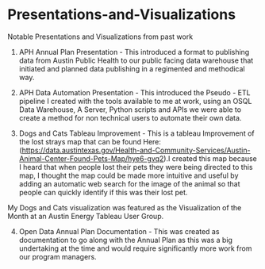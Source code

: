 # Presentations-and-Visualizations
Notable Presentations and Visualizations from past work

1) APH Annual Plan Presentation - This introduced a format to publishing data from Austin Public Health to our public facing data warehouse that initiated and 
planned data publishing in a regimented and methodical way.

2) APH Data Automation Presentation - This introduced the Pseudo - ETL pipeline I created with the tools available to me at work, using an OSQL Data Warehouse, A Server, 
Python scripts and APIs we were able to create a method for non technical users to automate their own data.

3) Dogs and Cats Tableau Improvement - This is a tableau Improvement of the lost strays map that can be found Here:(https://data.austintexas.gov/Health-and-Community-Services/Austin-Animal-Center-Found-Pets-Map/hye6-gvq2).I created this map because I heard that when people lost their pets they were being directed to this map, I thought the map could be made more intuitive and useful by adding an automatic web search for the image of the animal so that people can quickly identify if this was their lost pet.

My Dogs and Cats visualization was featured as the Visualization of the Month at an Austin Energy Tableau User Group.

4) Open Data Annual Plan Documentation - This was created as documentation to go along with the Annual Plan as this was a big undertaking at the time and would 
require significantly more work from our program managers.
